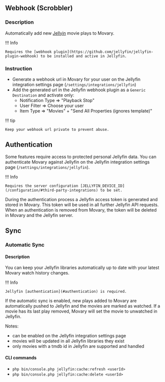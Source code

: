 ## Webhook (Scrobbler)

### Description

Automatically add new [Jellyin](https://jellyfin.org/) movie plays to Movary.

!!! Info

    Requires the [webhook plugin](https://github.com/jellyfin/jellyfin-plugin-webhook) to be installed and active in Jellyfin.

### Instruction

- Generate a webhook url in Movary for your user on the Jellyfin integration settings page (`/settings/integrations/jellyfin`)
- Add the generated url in the Jellyfin webhook plugin as a `Generic Destination` and activate only:
    - Notification Type => "Playback Stop"
    - User Filter => Choose your user
    - Item Type => "Movies" + "Send All Properties (ignores template)"

!!! tip

    Keep your webhook url private to prevent abuse.

## Authentication

Some features require access to protected personal Jellyfin data.
You can authenticate Movary against Jellyfin on the Jellyfin integration settings page (`/settings/integrations/jellyfin`).

!!! Info

    Requires the server configuration [JELLYFIN_DEVICE_ID](/configuration/#third-party-integrations) to be set.

During the authentication process a Jellyfin access token is generated and stored in Movary.
This token will be used in all further Jellyfin API requests.
When an authentication is removed from Movary, the token will be deleted in Movary and the Jellyfin server.

## Sync

### Automatic Sync

#### Description

You can keep your Jellyfin libraries automatically up to date with your latest Movary watch history changes.

!!! Info

    Jellyfin [authentication](#authentication) is required.  


If the automatic sync is enabled, new plays added to Movary are automatically pushed to Jellyfin and the movies are marked as watched.
If a movie has its last play removed, Movary will set the movie to unwatched in Jellyfin.

Notes:

- can be enabled on the Jellyfin integration settings page
- movies will be updated in all Jellyfin libraries they exist
- only movies with a tmdb id in Jellyfin are supported and handled

#### CLI commands

- `php bin/console.php jellyfin:cache:refresh <userId>`
- `php bin/console.php jellyfin:cache:delete <userId>`
